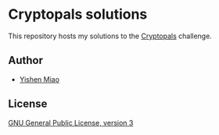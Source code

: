 # Cryptopals solutions

This repository hosts my solutions to the
[Cryptopals](https://cryptopals.com) challenge.

## Author

* [Yishen Miao](https://github.com/mys721tx)

## License

[GNU General Public License, version 3](http://www.gnu.org/licenses/gpl-3.0.html)
